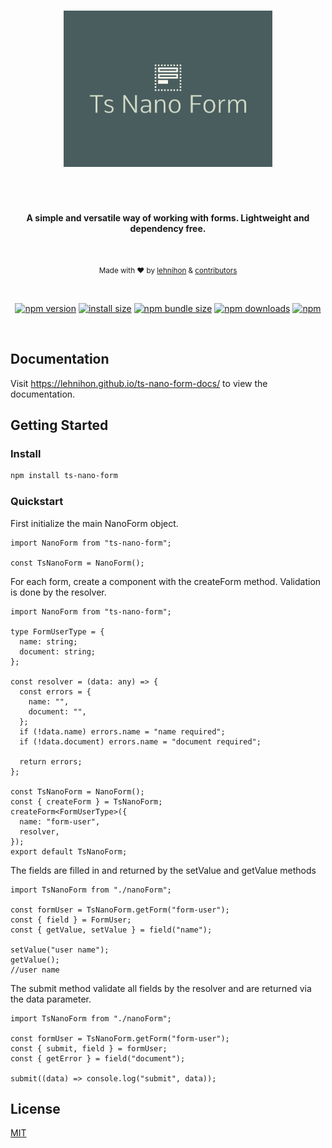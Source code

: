 </br>
<p align="center">
  <img src="./logo.png" alt="tsnanoform" height="250"  />
</p>
<h1 align="center"></h1>
</br>
<p align="center">
  <b>A simple and versatile way of working with forms. Lightweight and dependency free.</b>
</p>
</br>
<p align="center">
  <sub>Made with ❤️ by <a href="https://github.com/lehnihon">lehnihon</a> & <a href="https://github.com/lehnihon/ts-nano-form/graphs/contributors">contributors</a></sub>
</p>

<br />

<div align="center">

[![npm version](https://img.shields.io/npm/v/ts-nano-form.svg?style=flat-square)](https://www.npmjs.org/package/ts-nano-form)
[![install size](https://img.shields.io/badge/dynamic/json?url=https://packagephobia.com/v2/api.json?p=ts-nano-form&query=$.install.pretty&label=install%20size&style=flat-square)](https://packagephobia.now.sh/result?p=ts-nano-form)
[![npm bundle size](https://img.shields.io/bundlephobia/minzip/ts-nano-form?style=flat-square)](https://bundlephobia.com/package/ts-nano-form@latest)
[![npm downloads](https://img.shields.io/npm/dm/ts-nano-form.svg?style=flat-square)](https://www.npmjs.com/package/ts-nano-form)
[![npm](https://img.shields.io/npm/l/ts-nano-form?style=flat-square)](https://github.com/lehnihon/ts-nano-form/blob/main/LICENSE)

</div>

<br />

## Documentation

Visit https://lehnihon.github.io/ts-nano-form-docs/ to view the documentation.

## Getting Started

### Install

```bash
npm install ts-nano-form
```

### Quickstart

First initialize the main NanoForm object.

```tsx
import NanoForm from "ts-nano-form";

const TsNanoForm = NanoForm();
```

For each form, create a component with the createForm method.
Validation is done by the resolver.

```tsx
import NanoForm from "ts-nano-form";

type FormUserType = {
  name: string;
  document: string;
};

const resolver = (data: any) => {
  const errors = {
    name: "",
    document: "",
  };
  if (!data.name) errors.name = "name required";
  if (!data.document) errors.name = "document required";

  return errors;
};

const TsNanoForm = NanoForm();
const { createForm } = TsNanoForm;
createForm<FormUserType>({
  name: "form-user",
  resolver,
});
export default TsNanoForm;
```

The fields are filled in and returned by the setValue and getValue methods

```tsx
import TsNanoForm from "./nanoForm";

const formUser = TsNanoForm.getForm("form-user");
const { field } = FormUser;
const { getValue, setValue } = field("name");

setValue("user name");
getValue();
//user name
```

The submit method validate all fields by the resolver and are returned via the data parameter.

```tsx
import TsNanoForm from "./nanoForm";

const formUser = TsNanoForm.getForm("form-user");
const { submit, field } = formUser;
const { getError } = field("document");

submit((data) => console.log("submit", data));
```

## License

[MIT](/LICENSE)
